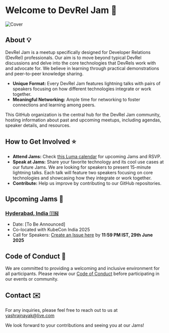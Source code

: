 # Welcome to DevRel Jam 🎉

![Cover](https://images.lumacdn.com/cdn-cgi/image/format=auto,fit=cover,dpr=1,anim=false,background=white,quality=75,width=1250,height=357.14285714285717/calendar-cover-images/1i/57089ebf-d3b3-49ba-9dbc-b3ff4a1d0c67.png)

## About 💡

DevRel Jam is a meetup specifically designed for Developer Relations (DevRel) professionals. Our aim is to move beyond typical DevRel discussions and delve into the core technologies that DevRels work with and advocate for. We believe in learning through practical demonstrations and peer-to-peer knowledge sharing.

- **Unique Format:** Every DevRel Jam features lightning talks with pairs of speakers focusing on how different technologies integrate or work together.
- **Meaningful Networking:** Ample time for networking to foster connections and learning among peers.

This GitHub organization is the central hub for the DevRel Jam community, hosting information about past and upcoming meetups, including agendas, speaker details, and resources.

## How to Get Involved ⭐️

- **Attend Jams:** Check [this Luma calendar](https://lu.ma/devreljam) for upcoming Jams and RSVP.
- **Speak at Jams:** Share your favorite technology and its cool use cases at our future Jams. We are looking for speakers to present 15-minute lightning talks. Each talk will feature two speakers focusing on core technologies and showcasing how they integrate or work together.
- **Contribute:** Help us improve by contributing to our GitHub repositories.

## Upcoming Jams 🚀

### [**Hyderabad, India 🇮🇳**](https://github.com/devreljam/HYD-AUG-2025)
  - Date: [To Be Announced]
  - Co-located with KubeCon India 2025
  - Call for Speakers: [Create an Issue here](https://github.com/devreljam/Call-For-Speakers/issues/new?template=call_for_speakers.yml) by **11:59 PM IST, 29th June 2025**

## Code of Conduct 📄
We are committed to providing a welcoming and inclusive environment for all participants. Please review our [Code of Conduct](https://github.com/DevRelJam/.github/blob/main/CODE_OF_CONDUCT.md) before participating in our events or community.

## Contact ✉️
For any inquiries, please feel free to reach out to us at yashrajnayak@live.com

We look forward to your contributions and seeing you at our Jams!
